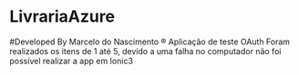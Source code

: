 
# LivrariaAzure
#Developed By Marcelo do Nascimento ®
Aplicação de teste OAuth
Foram realizados os itens de 1 até 5, devido a uma falha no computador não foi possível realizar a app em Ionic3
 
 
 
